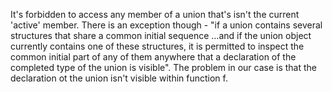 It's forbidden to access any member of a union that's isn't the current 'active' member.
There is an exception though - "if a union contains several structures that share a common initial sequence ...and if the union object currently contains one of these structures, it is permitted to inspect the common initial part of any of them anywhere that a declaration of the completed type of the union is visible".
The problem in our case is that the declaration ot the union isn't visible within function f.
